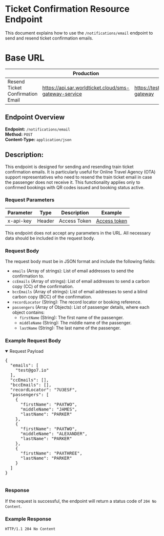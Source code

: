 # Ticket Confirmation Resource Endpoint

This document explains how to use the `/notifications/email` endpoint to send and resend ticket confirmation emails.

# Base URL

|                                  | Production                                            | Test                                     |
|----------------------------------| ----------------------------------------------------- | ---------------------------------------- |
| Resend Ticket Confirmation Email | https://api.sar.worldticket.cloud/sms-gateway-service | https://test.worldticket.net/sms-gateway |

## Endpoint Overview

**Endpoint:** `/notifications/email`  
**Method:** `POST`  
**Content-Type:** `application/json`

## Description:

This endpoint is designed for sending and resending train ticket confirmation emails. It is particularly useful for Online Travel Agency (OTA) support representatives who need to resend the train ticket email in case the passenger does not receive it. This functionality applies only to confirmed bookings with QR codes issued and booking status active.

### Request Parameters

| Parameter    | Type    | Description        | Example                  |
|--------------|---------|--------------------|--------------------------|
| x-api-key    | Header  | Access Token       | [Access token](#api-key) |

This endpoint does not accept any parameters in the URL. All necessary data should be included in the request body.

### Request Body

The request body must be in JSON format and include the following fields:

- `emails` (Array of strings): List of email addresses to send the confirmation to.
- `ccEmails` (Array of strings): List of email addresses to send a carbon copy (CC) of the confirmation.
- `bccEmails` (Array of strings): List of email addresses to send a blind carbon copy (BCC) of the confirmation.
- `recordLocator` (String): The record locator or booking reference.
- `passengers` (Array of Objects): List of passenger details, where each object contains:
    - `firstName` (String): The first name of the passenger.
    - `middleName` (String): The middle name of the passenger.
    - `lastName` (String): The last name of the passenger.

### Example Request Body

<details open>
  <summary>Request Payload</summary>
  <pre>
{
  "emails": [
    "test@go7.io"
  ],
  "ccEmails": [],
  "bccEmails": [],
  "recordLocator": "7U3ESF",
  "passengers": [
    {
      "firstName": "PAXTWO",
      "middleName": "JAMES",
      "lastName": "PARKER"
    },
    {
      "firstName": "PAXTWO",
      "middleName": "ALEXANDER",
      "lastName": "PARKER"
    },
    {
      "firstName": "PAXTHREE",
      "lastName": "PARKER"
    }
  ]
}
  </pre>
</details>

### Response

If the request is successful, the endpoint will return a status code of `204 No Content`.

### Example Response

```
HTTP/1.1 204 No Content
```

